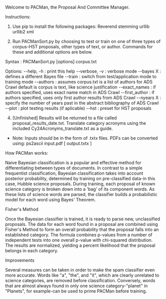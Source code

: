 Welcome to PACMan, the Proposal And Committee Manager. 

Instructions:
1. Use pip to install the following packages:
	Reverend
	stemming
	urllib
	urllib2
	xml


3. Run PACManSort.py by choosing to test or train on one of three types
of corpus-HST proposals, other types of text, or author. Commands for
these and additional options are below.

Syntax : PACManSort.py [options] corpus.txt

Options:
 --help, -h       : print this help
 --verbose, -v    : verbose mode
 --bayes X        : defines a different Bayes file
 --train          : switch from test/application mode to training mode
 --authors        : assumes corpus.txt is a list of authors for ADS Crawl
                    default is corpus is text, like science justification
 --exact_names    : if authors specified, uses exact name match in ADS Crawl
 --first_author   : if authors specified, uses only first author results from ADS Crawl
 --nyears X       : specify the number of years past in the abstract
 bibliography of ADS Crawl
 --plot           : plot testing results (if aplicable)
 --hst            : preset for HST proposals


4. [Unfinished] Results will be returned to a file called
proposal_results_date.txt. Translate category acronyms using the
included Cy24Acronyms_translate.txt as a guide.


* Note: Inputs should be in the form of .txtx files. PDFs can be
  converted using: ps2ascii input.pdf [ output.txtx ]


How PACMan works:


Naive Bayesian classification is a popular and effective method for
differentiating between types of documents. In contrast to a simple
frequentist classification, Bayesian classification takes into account
posterior probability, determined by training on pre-classified data-in
this case, Hubble science proposals. During training, each proposal of
known science category is broken down into a 'bag' of its component
words. As these lists of science words are parsed, the classifier builds
a probabilistic model for each word using Bayes' Theorem.



Fisher's Method

Once the Bayesian classifier is trained, it is ready to parse new,
unclassified proposals. The data for each word found in a proposal are
combined using Fisher's Method to form an overall probability that the
proposal falls into an established category. The formula combines
p-values from a number of independent tests into one overall p-value
with chi-squared distribution. The results are normalized, yielding a
percent likelihood that the proposal belongs in each category.



Improvements

Several measures can be taken in order to make the spam classifier even
more accurate. Words like "a", "the", and "it", which are clearly
unrelated to science categories, are removed before
classification. Conversely, words that are almost always found in only
one science category-"planet" in "Planets", for example-can be used to
prime PACMan before training.

